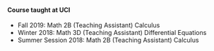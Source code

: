 #### Course taught at UCI

* Fall 2019:            Math 2B (Teaching Assistant) Calculus 
* Winter 2018:          Math 3D (Teaching Assistant) Differential Equations 
* Summer Session 2018:  Math 2B (Teaching Assistant) Calculus 



